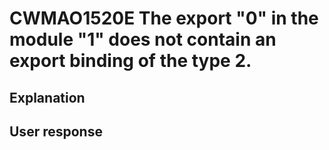 # CWMAO1520E The export "0" in the module "1" does not contain an export binding of the type 2.

## Explanation

## User response
